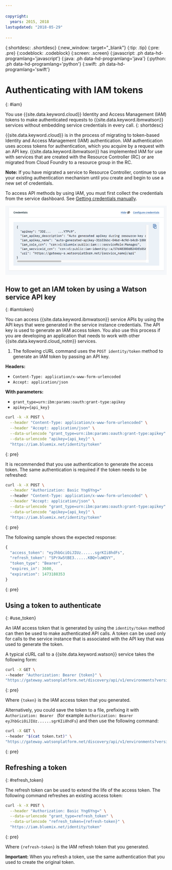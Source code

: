 ```yaml
---

copyright:
  years: 2015, 2018
lastupdated: "2018-05-29"

---
```


{:shortdesc: .shortdesc}
{:new_window: target="_blank"}
{:tip: .tip}
{:pre: .pre}
{:codeblock: .codeblock}
{:screen: .screen}
{:javascript: .ph data-hd-programlang='javascript'}
{:java: .ph data-hd-programlang='java'}
{:python: .ph data-hd-programlang='python'}
{:swift: .ph data-hd-programlang='swift'}

# Authenticating with IAM tokens
{: #iam}

You use {{site.data.keyword.cloud}} Identity and Access Management (IAM) tokens to make authenticated requests to {{site.data.keyword.ibmwatson}} services without embedding service credentials in every call.
{: shortdesc}

{{site.data.keyword.cloud}} is in the process of migrating to token-based Identity and Access Management (IAM) authentication. IAM authentication uses access tokens for authentication, which you acquire by a request with an API key. {{site.data.keyword.ibmwatson}} has implemented IAM for use with services that are created with the Resource Controller (RC) or are migrated from Cloud Foundry to a resource group in the RC.

**Note:** If you have migrated a service to Resource Controller, continue to use your existing authentication mechanism until you create and begin to use a new set of credentials.

To access API methods by using IAM, you must first collect the credentials from the service dashboard. See [Getting credentials manually](/docs/services/watson/getting-started-credentials.html#getting-credentials-manually).

![Example {{site.data.keyword.watson}} service credentials.](images/IAM-apikey.png)

## How to get an IAM token by using a Watson service API key
{: #iamtoken}

You can access {{site.data.keyword.ibmwatson}} service APIs by using the API keys that were generated in the service instance credentials. The API key is used to generate an IAM access token. You also use this process if you are developing an application that needs to work with other {{site.data.keyword.cloud_notm}} services.

1. The following cURL command uses the `POST identity/token` method to generate an IAM token by passing an API key.

**Headers:**
  - `Content-Type: application/x-www-form-urlencoded`
  - `Accept: application/json`

**With parameters:**
  - `grant_type=urn:ibm:params:oauth:grant-type:apikey`
  - `apikey={api_key}`

```bash
curl -k -X POST \
  --header "Content-Type: application/x-www-form-urlencoded" \
  --header "Accept: application/json" \
  --data-urlencode "grant_type=urn:ibm:params:oauth:grant-type:apikey" \
  --data-urlencode "apikey={api_key}" \
  "https://iam.bluemix.net/identity/token"
```
{: pre}

It is recommended that you use authentication to generate the access token. The same authentication is required if the token needs to be refreshed:

```bash
curl -k -X POST \
  --header "Authorization: Basic Yng6Yng="
  --header "Content-Type: application/x-www-form-urlencoded" \
  --header "Accept: application/json" \
  --data-urlencode "grant_type=urn:ibm:params:oauth:grant-type:apikey" \
  --data-urlencode "apikey={api_key}" \
  "https://iam.bluemix.net/identity/token"

```
{: pre}

The following sample shows the expected response:

```javascript
{
  "access_token": "eyJhbGciOiJIUz......sgrKIi8hdFs",
  "refresh_token": "SPrXw5tBE3......KBQ+luWQVY",
  "token_type": "Bearer",
  "expires_in": 3600,
  "expiration": 1473188353
}
```
{: pre}

## Using a token to authenticate
{: #use_token}

An IAM access token that is generated by using the `identity/token` method can then be used to make authenticated API calls. A token can be used only for calls to the service instance that is associated with the API key that was used to generate the token.

A typical cURL call to a {{site.data.keyword.watson}} service takes the following form:

```bash
curl -X GET \
--header "Authorization: Bearer {token}" \
"https://gateway.watsonplatform.net/discovery/api/v1/environments?version=2017-11-07"
```
{: pre}

Where `{token}` is the IAM access token that you generated.

Alternatively, you could save the token to a file, prefixing it with `Authorization: Bearer ` (for example `Authorization: Bearer eyJhbGciOiJIUz......sgrKIi8hdFs`) and then use the following command:

```bash
curl -X GET \
--header "$(cat token.txt)" \
"https://gateway.watsonplatform.net/discovery/api/v1/environments?version=2017-11-07"
```
{: pre}

## Refreshing a token
{: #refresh_token}

The refresh token can be used to extend the life of the access token. The following command refreshes an existing access token:

```bash
curl -k -X POST \
  --header "Authorization: Basic Yng6Yng=" \
  --data-urlencode "grant_type=refresh_token" \
  --data-urlencode "refresh_token={refresh-token}" \
  "https://iam.bluemix.net/identity/token"
```
{: pre}

Where `{refresh-token}` is the IAM refresh token that you generated.

**Important:** When you refresh a token, use the same authentication that you used to create the original token.

